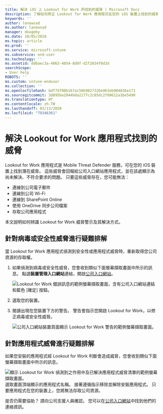 ```yaml
---
title: 解決 iOS 上 Lookout for Work 所找到的威脅 | Microsoft Docs
description: 了解如何修正 Lookout for Work 應用程式在您的 iOS 裝置上找到的威脅。
keywords: ''
author: lenewsad
ms.author: lanewsad
manager: dougeby
ms.date: 10/05/2018
ms.topic: article
ms.prod: ''
ms.service: microsoft-intune
ms.subservice: end-user
ms.technology: ''
ms.assetid: dd6aec3a-4063-4054-8d0f-d2f2034f0d3d
searchScope:
- User help
ROBOTS: ''
ms.custom: intune-enduser
ms.collection: ''
ms.openlocfilehash: bdf7df00b167ac50b9827326e963eb904836e171
ms.sourcegitcommit: 3d895be2844bda2177c2c85dc2f09612a1be5490
ms.translationtype: HT
ms.contentlocale: zh-TW
ms.lasthandoff: 03/13/2020
ms.locfileid: "79346361"
---
```

# <a name="resolve-a-threat-found-by-lookout-for-work"></a>解決 Lookout for Work 應用程式找到的威脅  

Lookout for Work 應用程式是 Mobile Threat Defender 服務，可在您的 iOS 裝置上找到潛在威脅。 這些威脅會回報給公司入口網站應用程式，並在該處顯示為尚未解決、不符合要求的問題。 只要這些威脅存在，您可能無法：

* 連線到公司電子郵件
* 連線到公司 Wi-Fi
* 連線到 SharePoint Online
* 使用 OneDrive 同步公司檔案
* 存取公司應用程式

本文說明如何辨識 Lookout for Work 威脅警示及其解決方式。 

## <a name="troubleshoot-virus-or-security-threat"></a>針對病毒或安全性威脅進行疑難排解  
當 Lookout for Work 應用程式偵測到安全性或應用程式威脅時，重新取得您公司資源的存取權。  

1. 如果偵測到病毒或安全性威脅，您會收到類似下面螢幕擷取畫面中所示的訊息。 點選**裝置管理入口網站**連結，開啟[公司入口網站](https://portal.manage.microsoft.com/devices)。  

    ![Lookout for Work 錯誤訊息的範例螢幕擷取畫面，含有公司入口網站連結和藍色 [確定] 按鈕。](./media/mtd-go-to-device-management-portal-android.png)  

2. 選取您的裝置。  
3. 閱讀出現在您裝置下方的警告。 警告會指示您開啟 Lookout for Work，以修正病毒或安全性威脅。     

    ![公司入口網站裝置頁面顯示 Lookout for Work 警告的範例螢幕擷取畫面。](./media/CP-lookout-virus-banner-1808.png)  

## <a name="troubleshoot-an-app-threat"></a>針對應用程式威脅進行疑難排解   
如果您安裝的應用程式經 Lookout for Work 判斷會造成威脅，您會收到類似下面螢幕擷取畫面中所示的訊息。  

![顯示 Lookout for Work 偵測到之作用中及已解決應用程式威脅清單的範例螢幕擷取畫面。](./media/ios-lfw-threat-example.png)    
選取畫面頂端顯示的應用程式名稱。 接著遵循指示移除並解除安裝應用程式。 只要應用程式在您的裝置上，您將無法存取公司資源。    

是否仍需要協助？ 請向公司支援人員確認。 您可以在[公司入口網站](https://go.microsoft.com/fwlink/?linkid=2010980)中找到他們的連絡資訊。    

